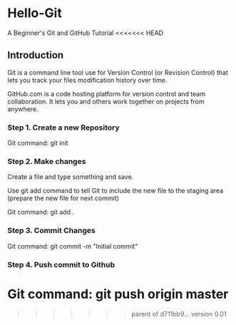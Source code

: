 # Hello-Git
A Beginner's Git and GitHub Tutorial
<<<<<<< HEAD

## Introduction
Git is a command line tool use for Version Control (or Revision Control) that lets you track your files modification history over time.

GitHub.com is a code hosting platform for version control and team collaboration. It lets you and others work together on projects from anywhere.

### Step 1. Create a new Repository
Git command: git init

### Step 2. Make changes
Create a file and type something and save.

Use git add command to tell Git to include the new file to the staging area (prepare the new file for next commit)

Git command: git add .

### Step 3. Commit Changes
Git command: git commit -m "Initial commit"

### Step 4. Push commit to Github
Git command: git push origin master
=======
>>>>>>> parent of d711bb9... version 0.01
